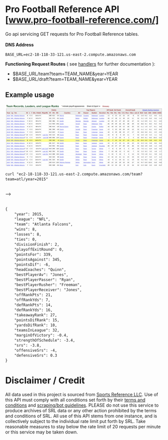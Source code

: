 # Pro Football Reference API [www.pro-football-reference.com/]
Go api servicing GET requests for Pro Football Reference tables.
<br/>
<br/>
<b>DNS Address </b>
```
BASE_URL=ec2-18-118-33-121.us-east-2.compute.amazonaws.com
```
<b>Functioning Request Routes</b> ( see [handlers](https://github.com/BREISAMU/pro-football-reference-api/tree/main/handlers) for further documentation ):
<br/>
- $BASE_URL/team?team=TEAM_NAME&year=YEAR
- $BASE_URL/draft?team=TEAM_NAME&year=YEAR

## Example usage   
![plot](./images/rawTable.png)
```
curl "ec2-18-118-33-121.us-east-2.compute.amazonaws.com/team?team=atl/year=2015"
```
<br/> -->
<br/><br/>
```
{
    "year": 2015,
    "league": "NFL",
    "team": "Atlanta Falcons",
    "wins": 8,
    "losses": 8,
    "ties": 0,
    "divisionFinish": 2,
    "playoffExitRound": 0,
    "pointsFor": 339,
    "pointsAgainst": 345,
    "pointsDif": -6,
    "headCoaches": "Quinn",
    "bestPlayerAv": "Jones",
    "bestPlayerPasser": "Ryan",
    "bestPlayerRusher": "Freeman",
    "bestPlayerReceiver": "Jones",
    "offRankPts": 21,
    "offRankYds": 7,
    "defRankPts": 14,
    "defRankYds": 16,
    "takeawayRank": 27,
    "pointsDifRank": 15,
    "yardsDifRank": 10,
    "teamsInLeague": 32,
    "marginOfVictory": -0.4,
    "strengthOfSchedule": -3.4,
    "srs": -3.8,
    "offensiveSrs": -4,
    "defensiveSrs": 0.3
}
```

# Disclaimer / Credit
All data used in this project is sourced from [Sports Reference LLC](https://www.sports-reference.com/?utm_source=sr&utm_medium=sr_xsite&utm_campaign=2023_01_srnav). Use of this API must comply with all conditions set forth by their [terms and conditions](https://www.sports-reference.com/termsofuse.html?__hstc=223721476.0095f109d09965649dce377d8f2cfafe.1734971558705.1736797649244.1736804227068.13&__hssc=223721476.35.1736804227068&__hsfp=424417210) and [scraping/bot guidelines](https://www.sports-reference.com/bot-traffic.html). PLEASE do not use this service to produce archives of SRL data or any other action prohibited by the terms and conditions of SRL. All use of this API stems from one instance, and is collectively subject to the individual rate limit put forth by SRL. Take reasonable measures to stay below the rate limit of 20 requests per minute or this service may be taken down.
